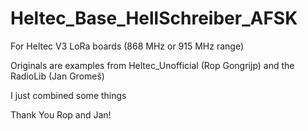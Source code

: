 # Heltec_Base_HellSchreiber_AFSK

For Heltec V3 LoRa boards (868 MHz or 915 MHz range)

Originals are examples from Heltec_Unofficial (Rop Gongrijp) and the RadioLib (Jan Gromeš)

I just combined some things

Thank You Rop and Jan!
